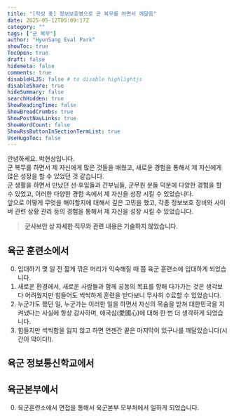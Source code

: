 ```yaml
---
title: "[작성 중] 정보보호병으로 군 복무를 하면서 깨달음"
date: 2025-05-12T05:09:17Z
category: ""
tags: ["군 복무"]
author: "HyunSang Eval Park"
showToc: true
TocOpen: true
draft: false
hidemeta: false
comments: true
disableHLJS: false # to disable highlightjs
disableShare: true
hideSummary: false
searchHidden: true
ShowReadingTime: false
ShowBreadCrumbs: true
ShowPostNavLinks: true
ShowWordCount: false
ShowRssButtonInSectionTermList: true
UseHugoToc: false
---
```


안녕하세요. 박현상입니다.  
군 복무를 하면서 제 자신에게 많은 것들을 배웠고, 새로운 경험을 통해서 제 자신에게 많은 성장을 할 수 있었던 것 같습니다.  
군 생활을 하면서 만났던 선·후임들과 간부님들, 군무원 분들 덕분에 다양한 경험을 할 수 있었고, 이러한 다양한 경험 속에서 제 자신을 성장 시킬 수 있었습니다.  
앞으로 어떻게 무엇을 해야할지에 대해서 깊은 고민을 했고, 각종 정보보호 장비와 사이버 관련 상황 관리 등의 경험을 통해서 제 자신을 성장 시킬 수 있었습니다.  

> **군사보안 상 자세한 직무와 관련 내용은 기술하지 않았습니다.**

## 육군 훈련소에서

0. 입대하기 몇 일 전 짧게 깎은 머리가 익숙해질 때 쯤 육군 훈련소에 입대하게 되었습니다. 
1. 새로운 환경에서, 새로운 사람들과 함께 공동의 목표를 향해 다가가는 것은 생각보다 어려웠지만 힘들어도 씩씩하게 훈련을 받다보니 무사히 수료할 수 있었습니다.
3. 누군가도 했던 일, 누군가는 이러한 일을 하면서 자신의 목숨을 받쳐 대한민국을 지켜냈다는 사실에 항상 감사하며, 애국심(愛國心)에 대해 한 번 더 생각하게 되었습니다.
4. 힘들지만 씩씩함을 잃지 않고 하면 언젠간 끝은 마지막이 있구나를 깨달았습니다(시간이 약이다!).

## 육군 정보통신학교에서

## 육군본부에서
0. 육군훈련소에서 면접을 통해서 육군본부 모부처에서 일하게 되었습니다.